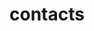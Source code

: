 <!-- generated by markdown-notes-tree -->

# contacts

<!-- optional markdown-notes-tree directory description starts here -->

<!-- optional markdown-notes-tree directory description ends here -->


